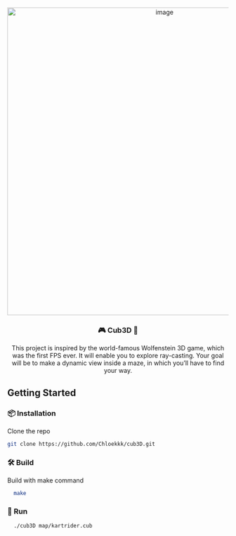 <!-- Improved compatibility of back to top link: See: https://github.com/othneildrew/Best-README-Template/pull/73 -->
<a name="readme-top"></a>
<!--
*** Thanks for checking out the Best-README-Template. If you have a suggestion
*** that would make this better, please fork the repo and create a pull request
*** or simply open an issue with the tag "enhancement".
*** Don't forget to give the project a star!
*** Thanks again! Now go create something AMAZING! :D
-->



<!-- PROJECT LOGO -->
<br />
<div align="center">
  <a href="https://github.com/othneildrew/Best-README-Template">
    <img width="700" alt="image" src="https://user-images.githubusercontent.com/51353146/193029214-7e0e77ae-f5e5-4ef8-b360-b751b5d4af0e.png">
  </a>

  <h3 align="center">🎮 Cub3D 👾</h3>

  <p align="center">
    This project is inspired by the world-famous Wolfenstein 3D game, which was the first FPS ever. It will enable you to explore ray-casting. Your goal will be to make a dynamic view inside a maze, in which you’ll have to find your way.
    <br />
  </p>
</div>

<!-- GETTING STARTED -->
## Getting Started

### 📦 Installation
Clone the repo
   ```sh
   git clone https://github.com/Chloekkk/cub3D.git
   ```

### 🛠️ Build
Build with make command
```sh
  make
```

### 🚀 Run
```sh
  ./cub3D map/kartrider.cub
```
